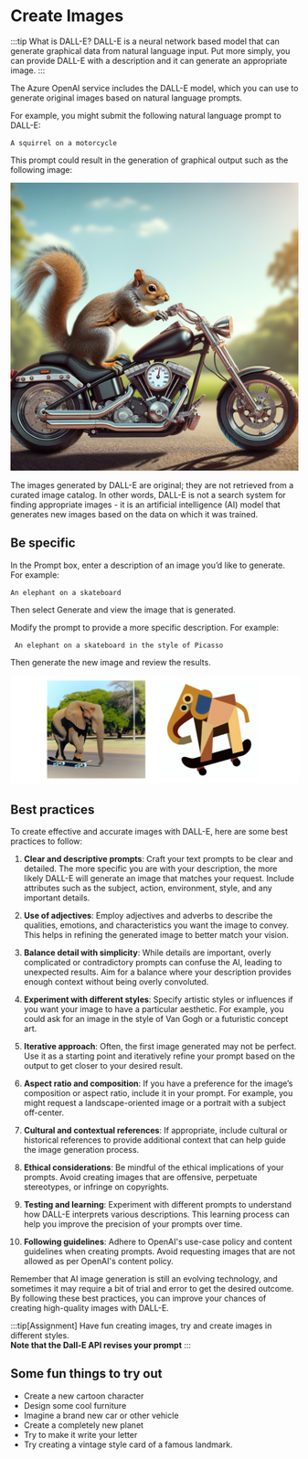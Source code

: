# Create Images


:::tip What is DALL-E?
DALL-E is a neural network based model that can generate graphical data from natural language input. Put more simply, you can provide DALL-E with a description and it can generate an appropriate image.
:::

The Azure OpenAI service includes the DALL-E model, which you can use to generate original images based on natural language prompts.

For example, you might submit the following natural language prompt to DALL-E:

```text title="User message"
A squirrel on a motorcycle
```

This prompt could result in the generation of graphical output such as the following image:

![A squirrel on a motorcycle](./../images/squirrel.png)

The images generated by DALL-E are original; they are not retrieved from a curated image catalog. In other words, DALL-E is not a search system for finding appropriate images - it is an artificial intelligence (AI) model that generates new images based on the data on which it was trained.


## Be specific 

In the Prompt box, enter a description of an image you’d like to generate. For example:

``` text title="User message"
An elephant on a skateboard
```

Then select Generate and view the image that is generated.

Modify the prompt to provide a more specific description. For example:

```text
 An elephant on a skateboard in the style of Picasso
```

Then generate the new image and review the results.

![An elephant on a skateboard](./../images/dall-e-skateboard.png)


## Best practices
To create effective and accurate images with DALL-E, here are some best practices to follow:  
   
1. **Clear and descriptive prompts**: Craft your text prompts to be clear and detailed. The more specific you are with your description, the more likely DALL-E will generate an image that matches your request. Include attributes such as the subject, action, environment, style, and any important details.  
   
2. **Use of adjectives**: Employ adjectives and adverbs to describe the qualities, emotions, and characteristics you want the image to convey. This helps in refining the generated image to better match your vision.  
   
3. **Balance detail with simplicity**: While details are important, overly complicated or contradictory prompts can confuse the AI, leading to unexpected results. Aim for a balance where your description provides enough context without being overly convoluted.  
   
4. **Experiment with different styles**: Specify artistic styles or influences if you want your image to have a particular aesthetic. For example, you could ask for an image in the style of Van Gogh or a futuristic concept art.  
   
5. **Iterative approach**: Often, the first image generated may not be perfect. Use it as a starting point and iteratively refine your prompt based on the output to get closer to your desired result.  
   
6. **Aspect ratio and composition**: If you have a preference for the image’s composition or aspect ratio, include it in your prompt. For example, you might request a landscape-oriented image or a portrait with a subject off-center.  
   
7. **Cultural and contextual references**: If appropriate, include cultural or historical references to provide additional context that can help guide the image generation process.  
   
8. **Ethical considerations**: Be mindful of the ethical implications of your prompts. Avoid creating images that are offensive, perpetuate stereotypes, or infringe on copyrights.  
   
9. **Testing and learning**: Experiment with different prompts to understand how DALL-E interprets various descriptions. This learning process can help you improve the precision of your prompts over time.  
   
10. **Following guidelines**: Adhere to OpenAI's use-case policy and content guidelines when creating prompts. Avoid requesting images that are not allowed as per OpenAI's content policy.  
   
Remember that AI image generation is still an evolving technology, and sometimes it may require a bit of trial and error to get the desired outcome. By following these best practices, you can improve your chances of creating high-quality images with DALL-E.


:::tip[Assignment]
Have fun creating images, try and create images in different styles.   
**Note that the Dall-E API revises your prompt**
:::

## Some fun things to try out

- Create a new cartoon character
- Design some cool furniture
- Imagine a brand new car or other vehicle
- Create a completely new planet
- Try to make it write your letter
- Try creating a vintage style card of a famous landmark.
